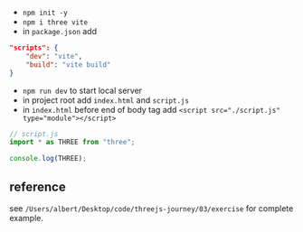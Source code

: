 - `npm init -y`
- `npm i three vite` 
- in `package.json` add 
```json
"scripts": {
	"dev": "vite",
	"build": "vite build"
}
```
- `npm run dev` to start local server
- in project root add `index.html` and `script.js`
- in `index.html` before end of body tag add `<script src="./script.js" type="module"></script>`
```js
// script.js
import * as THREE from "three";

console.log(THREE);
```

## reference
see `/Users/albert/Desktop/code/threejs-journey/03/exercise` for complete example.